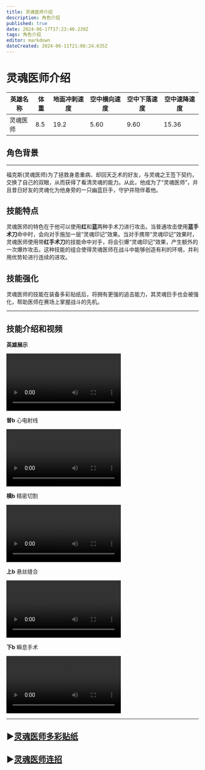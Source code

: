 ```yaml
---
title: 灵魂医师介绍
description: 角色介绍
published: true
date: 2024-06-17T17:23:40.239Z
tags: 角色介绍
editor: markdown
dateCreated: 2024-06-11T21:06:24.635Z
---
```


# 灵魂医师介绍

| 英雄名称 | 体重 | 地面冲刺速度 | 空中横向速度 | 空中下落速度 | 空中速降速度 |
| -------- | ---- | ------------ | ------------ | ------------ | ------------ |
| 灵魂医师 | 8.5  | 19.2         | 5.60         | 9.60         | 15.36        |

## 角色背景

---

福克斯(灵魂医师)为了拯救身患重病、却回天乏术的好友，与灵魂之王签下契约，交换了自己的双眼，从而获得了看清灵魂的能力。从此，他成为了“灵魂医师”，并且昔日好友的灵魂化为他身旁的一只幽蓝巨手，守护并陪伴着他。

## 技能特点

灵魂医师的特色在于他可以使用**红**和**蓝**两种手术刀进行攻击。当普通攻击使用**蓝手术刀**命中时，会向对手施加一层“灵魂印记”效果。当对手携带“灵魂印记”效果时，灵魂医师使用带**红手术刀**的技能命中对手，将会引爆“灵魂印记”效果，产生额外的一次爆炸攻击。这种技能的组合使得灵魂医师在战斗中能够创造有利的环境，并利用优势轮进行连续的进攻。

## 技能强化

灵魂医师的技能在装备多彩贴纸后，将拥有更强的追击能力，其灵魂巨手也会被强化，帮助医师在赛场上掌握战斗的先机。

---

## 技能介绍和视频
**英雄展示**
<div class="video-box">
<video controls src="https://cn-cdn.fp.xd.com/video/Doctor.mp4">医师展示
</video>
</div>

**普b**  心电射线
<div class="video-box">
<video controls src="https://cn-cdn.fp.xd.com/video/23s2v1.mp4">医师普b
</video>
</div>

**横b**  精密切割
<div class="video-box">
<video controls src="https://cn-cdn.fp.xd.com/video/23s3v1.mp4">医师横b
</video>
</div>

**上b**  悬丝缝合
<div class="video-box">
<video controls src="https://cn-cdn.fp.xd.com/video/23s4v1.mp4">医师上b
</video>
</div>

**下b**  瞬息手术
<div class="video-box">
<video controls src="https://cn-cdn.fp.xd.com/video/23s5v1.mp4">医师下b
</video>
</div>

---
## ▶[灵魂医师多彩贴纸](/医师贴纸)
## ▶[灵魂医师连招](/医师连招)